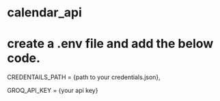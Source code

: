 # calendar_api

# create a .env file and add the below code.

CREDENTAILS_PATH = {path to your credentials.json},

GROQ_API_KEY = {your api key}
